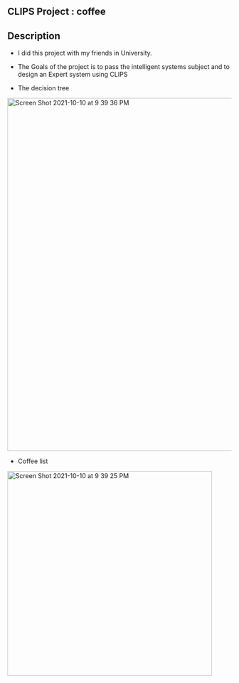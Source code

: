 ## CLIPS Project : coffee

## Description
* I did this project with my friends in University. 
* The Goals of the project is to pass the intelligent systems subject and to design an Expert system using CLIPS 

* The decision tree

<img width="794" alt="Screen Shot 2021-10-10 at 9 39 36 PM" src="https://user-images.githubusercontent.com/40775541/136709146-6cb2c1dd-aefa-4b49-bebb-224244f3f73e.png">


* Coffee list 

<img width="460" alt="Screen Shot 2021-10-10 at 9 39 25 PM" src="https://user-images.githubusercontent.com/40775541/136709176-f38aead8-1a94-4754-9f06-85df9c3fe084.png">
